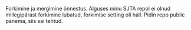 Forkimine ja mergimine õnnestus. Alguses minu SJTA repol ei olnud millegipärast forkimine lubatud, forkimise setting oli hall. Pidin repo public panema, siis sai tehtud.
